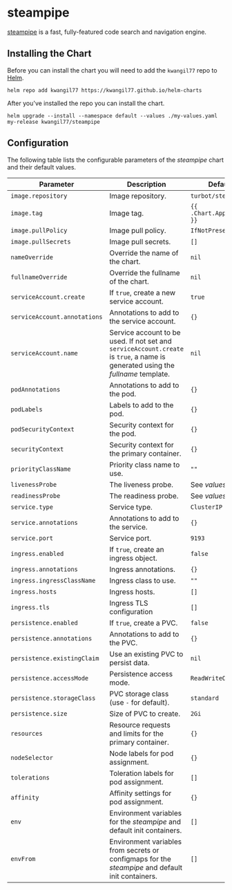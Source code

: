 # steampipe

[steampipe](https://steampipe.io/) is a fast, fully-featured code search and navigation engine.

## Installing the Chart

Before you can install the chart you will need to add the `kwangil77` repo to [Helm](https://helm.sh/).

```shell
helm repo add kwangil77 https://kwangil77.github.io/helm-charts
```

After you've installed the repo you can install the chart.

```shell
helm upgrade --install --namespace default --values ./my-values.yaml my-release kwangil77/steampipe
```

## Configuration

The following table lists the configurable parameters of the _steampipe_ chart and their default values.

| Parameter                          | Description                                                                                                                      | Default                             |
| ---------------------------------- | -------------------------------------------------------------------------------------------------------------------------------- | ----------------------------------- |
| `image.repository`                 | Image repository.                                                                                                                | `turbot/steampipe`                |
| `image.tag`                        | Image tag.                                                                                                                       | `{{ .Chart.AppVersion }}`           |
| `image.pullPolicy`                 | Image pull policy.                                                                                                               | `IfNotPresent`                      |
| `image.pullSecrets`                | Image pull secrets.                                                                                                              | `[]`                                |
| `nameOverride`                     | Override the name of the chart.                                                                                                  | `nil`                               |
| `fullnameOverride`                 | Override the fullname of the chart.                                                                                              | `nil`                               |
| `serviceAccount.create`            | If `true`, create a new service account.                                                                                         | `true`                              |
| `serviceAccount.annotations`       | Annotations to add to the service account.                                                                                       | `{}`                                |
| `serviceAccount.name`              | Service account to be used. If not set and `serviceAccount.create` is `true`, a name is generated using the _fullname_ template. | `nil`                               |
| `podAnnotations`                   | Annotations to add to the pod.                                                                                                   | `{}`                                |
| `podLabels`                        | Labels to add to the pod.                                                                                                        | `{}`                                |
| `podSecurityContext`               | Security context for the pod.                                                                                                    | `{}`                                |
| `securityContext`                  | Security context for the primary container.                                                                                      | `{}`                                |
| `priorityClassName`                | Priority class name to use.                                                                                                      | `""`                                |
| `livenessProbe`                    | The liveness probe.                                                                                                              | See _values.yaml_                   |
| `readinessProbe`                   | The readiness probe.                                                                                                             | See _values.yaml_                   |
| `service.type`                     | Service type.                                                                                                                    | `ClusterIP`                         |
| `service.annotations`              | Annotations to add to the service.                                                                                               | `{}`                                |
| `service.port`                     | Service port.                                                                                                                    | `9193`                              |
| `ingress.enabled`                  | If `true`, create an ingress object.                                                                                             | `false`                             |
| `ingress.annotations`              | Ingress annotations.                                                                                                             | `{}`                                |
| `ingress.ingressClassName`         | Ingress class to use.                                                                                                            | `""`                                |
| `ingress.hosts`                    | Ingress hosts.                                                                                                                   | `[]`                                |
| `ingress.tls`                      | Ingress TLS configuration                                                                                                        | `[]`                                |
| `persistence.enabled`              | If `true`, create a PVC.                                                                                                         | `false`                             |
| `persistence.annotations`          | Annotations to add to the PVC.                                                                                                   | `{}`                                |
| `persistence.existingClaim`        | Use an existing PVC to persist data.                                                                                             | `nil`                               |
| `persistence.accessMode`           | Persistence access mode.                                                                                                         | `ReadWriteOnce`                     |
| `persistence.storageClass`         | PVC storage class (use `-` for default).                                                                                         | `standard`                          |
| `persistence.size`                 | Size of PVC to create.                                                                                                           | `2Gi`                               |
| `resources`                        | Resource requests and limits for the primary container.                                                                          | `{}`                                |
| `nodeSelector`                     | Node labels for pod assignment.                                                                                                  | `{}`                                |
| `tolerations`                      | Toleration labels for pod assignment.                                                                                            | `[]`                                |
| `affinity`                         | Affinity settings for pod assignment.                                                                                            | `{}`                                |
| `env`                              | Environment variables for the _steampipe_ and default init containers.                                                           | `[]`                                |
| `envFrom`                          | Environment variables from secrets or configmaps for the _steampipe_ and default init containers.                                | `[]`                                |